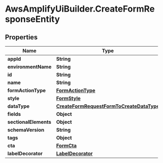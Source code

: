 # AwsAmplifyUiBuilder.CreateFormResponseEntity

## Properties

Name | Type | Description | Notes
------------ | ------------- | ------------- | -------------
**appId** | **String** |  | 
**environmentName** | **String** |  | 
**id** | **String** |  | 
**name** | **String** |  | 
**formActionType** | [**FormActionType**](FormActionType.md) |  | 
**style** | [**FormStyle**](FormStyle.md) |  | 
**dataType** | [**CreateFormRequestFormToCreateDataType**](CreateFormRequestFormToCreateDataType.md) |  | 
**fields** | **Object** |  | 
**sectionalElements** | **Object** |  | 
**schemaVersion** | **String** |  | 
**tags** | **Object** |  | [optional] 
**cta** | [**FormCta**](FormCta.md) |  | [optional] 
**labelDecorator** | [**LabelDecorator**](LabelDecorator.md) |  | [optional] 


